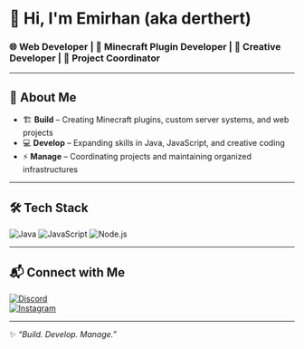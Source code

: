 # 👋 Hi, I'm Emirhan (aka **derthert**)

### 🌐 Web Developer | 🔧 Minecraft Plugin Developer | 🎨 Creative Developer | 📌 Project Coordinator

---

## 🚀 About Me
- 🏗️ **Build** – Creating Minecraft plugins, custom server systems, and web projects  
- 💻 **Develop** – Expanding skills in Java, JavaScript, and creative coding  
- ⚡ **Manage** – Coordinating projects and maintaining organized infrastructures  

---

## 🛠️ Tech Stack
![Java](https://img.shields.io/badge/Java-ED8B00?style=for-the-badge&logo=openjdk&logoColor=white)
![JavaScript](https://img.shields.io/badge/JavaScript-F7DF1E?style=for-the-badge&logo=javascript&logoColor=black)
![Node.js](https://img.shields.io/badge/Node.js-43853D?style=for-the-badge&logo=node.js&logoColor=white)

---

## 📬 Connect with Me
[![Discord](https://img.shields.io/badge/Discord-5865F2?style=for-the-badge&logo=discord&logoColor=white)](https://discordapp.com/users/DISCORD_TAGİNİ_YAZ)  
[![Instagram](https://img.shields.io/badge/Instagram-E4405F?style=for-the-badge&logo=instagram&logoColor=white)](https://instagram.com/KULLANICIADIN)

---

✨ *“Build. Develop. Manage.”*
